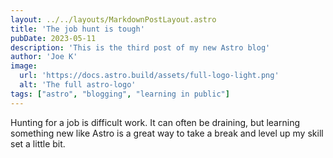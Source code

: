 ```yaml
---
layout: ../../layouts/MarkdownPostLayout.astro
title: 'The job hunt is tough'
pubDate: 2023-05-11
description: 'This is the third post of my new Astro blog'
author: 'Joe K'
image: 
  url: 'https://docs.astro.build/assets/full-logo-light.png' 
  alt: 'The full astro-logo'
tags: ["astro", "blogging", "learning in public"]
---
```

Hunting for a job is difficult work. It can often be draining, but learning something new like Astro is a great way to take a break and level up my skill set a little bit.
